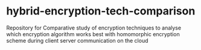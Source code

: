 # hybrid-encryption-tech-comparison
Repository for Comparative study of encryption techniques to analyse which encryption algorithm works best with homomorphic encryption scheme during client server communication on the cloud
